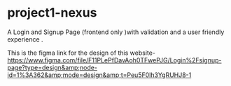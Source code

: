 # project1-nexus
A Login and Signup Page (frontend only )with validation and a user friendly experience .


This is the figma link for the design of this website-  https://www.figma.com/file/F11PLePfDavAoh0TFwePJG/Login%2Fsignup-page?type=design&amp;node-id=1%3A362&amp;mode=design&amp;t=Peu5F0lh3YgRUHJ8-1
